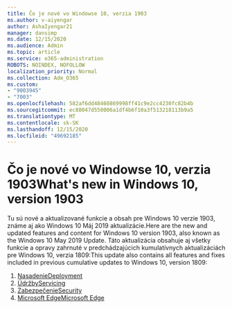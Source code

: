 ```yaml
---
title: Čo je nové vo Windowse 10, verzia 1903
ms.author: v-aiyengar
author: AshaIyengar21
manager: dansimp
ms.date: 12/15/2020
ms.audience: Admin
ms.topic: article
ms.service: o365-administration
ROBOTS: NOINDEX, NOFOLLOW
localization_priority: Normal
ms.collection: Adm_O365
ms.custom:
- "9003945"
- "7003"
ms.openlocfilehash: 582af6dd48460869998ff41c9e2cc4230fc82b4b
ms.sourcegitcommit: ec88047d550006a1df4b6f10a3f513218113b9a5
ms.translationtype: MT
ms.contentlocale: sk-SK
ms.lasthandoff: 12/15/2020
ms.locfileid: "49692185"
---
```

# <a name="whats-new-in-windows-10-version-1903"></a><span data-ttu-id="c06ca-102">Čo je nové vo Windowse 10, verzia 1903</span><span class="sxs-lookup"><span data-stu-id="c06ca-102">What's new in Windows 10, version 1903</span></span>

<span data-ttu-id="c06ca-103">Tu sú nové a aktualizované funkcie a obsah pre Windows 10 verzie 1903, známe aj ako Windows 10 Máj 2019 aktualizácie.</span><span class="sxs-lookup"><span data-stu-id="c06ca-103">Here are the new and updated features and content for Windows 10 version 1903, also known as the Windows 10 May 2019 Update.</span></span> <span data-ttu-id="c06ca-104">Táto aktualizácia obsahuje aj všetky funkcie a opravy zahrnuté v predchádzajúcich kumulatívnych aktualizáciách pre Windows 10, verzia 1809:</span><span class="sxs-lookup"><span data-stu-id="c06ca-104">This update also contains all features and fixes included in previous cumulative updates to Windows 10, version 1809:</span></span>

1. [<span data-ttu-id="c06ca-105">Nasadenie</span><span class="sxs-lookup"><span data-stu-id="c06ca-105">Deployment</span></span>](https://go.microsoft.com/fwlink/?linkid=2114296)
1. [<span data-ttu-id="c06ca-106">Údržby</span><span class="sxs-lookup"><span data-stu-id="c06ca-106">Servicing</span></span>](https://go.microsoft.com/fwlink/?linkid=2114493)
1. [<span data-ttu-id="c06ca-107">Zabezpečenie</span><span class="sxs-lookup"><span data-stu-id="c06ca-107">Security</span></span>](https://go.microsoft.com/fwlink/?linkid=2114297)
1. [<span data-ttu-id="c06ca-108">Microsoft Edge</span><span class="sxs-lookup"><span data-stu-id="c06ca-108">Microsoft Edge</span></span>](https://go.microsoft.com/fwlink/?linkid=2114298)
